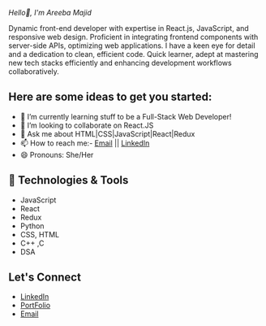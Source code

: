 *Hello👋, I'm Areeba Majid*

Dynamic front-end developer with expertise in React.js, JavaScript, and responsive web design. Proficient in integrating frontend components with server-side APIs, optimizing web applications. I have a keen eye for detail and a dedication to clean, efficient code. Quick learner, adept at mastering new tech stacks efficiently and enhancing development workflows collaboratively.

## Here are some ideas to get you started:
- 🌱 I’m currently learning stuff to be a Full-Stack Web Developer!
- 👯 I’m looking to collaborate on React.JS
- 💬 Ask me about HTML|CSS|JavaScript|React|Redux
- 📫 How to reach me:- [Email](mailto:areebamajid04@gmail.com) ||  [LinkedIn](https://www.linkedin.com/in/areeba-majid04/)
- 😄 Pronouns: She/Her


## 🔧 Technologies & Tools
- JavaScript
- React
- Redux
- Python
- CSS, HTML
- C++ ,C
- DSA

## Let's Connect
- [LinkedIn](https://www.linkedin.com/in/areeba-majid04/)
- [PortFolio](https://areebamajid-15.github.io/AreebaMajid/)
- [Email](mailto:areebamajid04@gmail.com)

